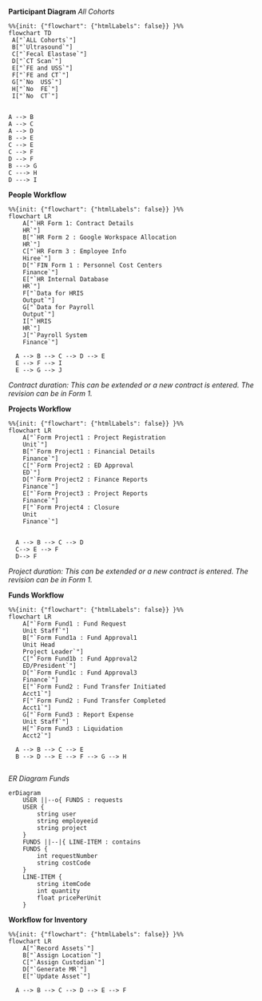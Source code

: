 **Participant Diagram**
*All Cohorts*
```mermaid
%%{init: {"flowchart": {"htmlLabels": false}} }%%
flowchart TD
 A["`ALL Cohorts`"]
 B["`Ultrasound`"]
 C["`Fecal Elastase`"]
 D["`CT Scan`"]
 E["`FE and USS`"]
 F["`FE and CT`"]
 G["`No  USS`"]
 H["`No  FE`"]
 I["`No  CT`"]


A --> B
A --> C
A --> D
B --> E 
C --> E
C --> F
D --> F
B ---> G
C ---> H
D ---> I
```

**People Workflow**

```mermaid
%%{init: {"flowchart": {"htmlLabels": false}} }%%
flowchart LR
    A["`HR Form 1: Contract Details
    HR`"]
    B["`HR Form 2 : Google Workspace Allocation
    HR`"]
    C["`HR Form 3 : Employee Info
    Hiree`"]
    D["`FIN Form 1 : Personnel Cost Centers
    Finance`"]
    E["`HR Internal Database
    HR`"]
    F["`Data for HRIS
    Output`"]
    G["`Data for Payroll
    Output`"]
    I["`HRIS
    HR`"]
    J["`Payroll System
    Finance`"]   
   
  A --> B --> C --> D --> E 
  E --> F --> I
  E --> G --> J
```
*Contract duration: This can be extended or a new contract is entered.  The revision can be in Form 1.*

**Projects Workflow**

```mermaid
%%{init: {"flowchart": {"htmlLabels": false}} }%%
flowchart LR
    A["`Form Project1 : Project Registration
    Unit`"]
    B["`Form Project1 : Financial Details
    Finance`"]
    C["`Form Project2 : ED Approval
    ED`"]
    D["`Form Project2 : Finance Reports
    Finance`"]
    E["`Form Project3 : Project Reports
    Finance`"]
    F["`Form Project4 : Closure
    Unit
    Finance`"]
  
   
  A --> B --> C --> D
  C--> E --> F
  D--> F 
```
*Project duration: This can be extended or a new contract is entered.  The revision can be in Form 1.*

**Funds Workflow**
```mermaid
%%{init: {"flowchart": {"htmlLabels": false}} }%%
flowchart LR
    A["`Form Fund1 : Fund Request
    Unit Staff`"]
    B["`Form Fund1a : Fund Approval1
    Unit Head
    Project Leader`"]
    C["`Form Fund1b : Fund Approval2
    ED/President`"]
    D["`Form Fund1c : Fund Approval3
    Finance`"]
    E["`Form Fund2 : Fund Transfer Initiated 
    Acct1`"]
    F["`Form Fund2 : Fund Transfer Completed 
    Acct1`"]
    G["`Form Fund3 : Report Expense
    Unit Staff`"]
    H["`Form Fund3 : Liquidation
    Acct2`"]

  A --> B --> C --> E 
  B --> D --> E --> F --> G --> H
  
```

*ER Diagram Funds*

``` mermaid
erDiagram
    USER ||--o{ FUNDS : requests
    USER {
        string user
        string employeeid
        string project
    }
    FUNDS ||--|{ LINE-ITEM : contains
    FUNDS {
        int requestNumber
        string costCode
    }
    LINE-ITEM {
        string itemCode
        int quantity
        float pricePerUnit
    }
```

**Workflow for Inventory**

```mermaid
%%{init: {"flowchart": {"htmlLabels": false}} }%%
flowchart LR
    A["`Record Assets`"]
    B["`Assign Location`"]
    C["`Assign Custodian`"]
    D["`Generate MR`"]
    E["`Update Asset`"]
   
  A --> B --> C --> D --> E --> F 
```
